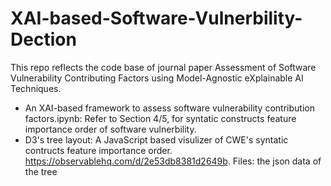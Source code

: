 # XAI-based-Software-Vulnerbility-Dection

This repo reflects the code base of journal paper Assessment of Software Vulnerability Contributing Factors using Model-Agnostic eXplainable AI Techniques.

* An XAI-based framework to assess software vulnerability contribution factors.ipynb: Refer to Section 4/5, for syntatic constructs feature importance order of software vulnerbility. 
* D3's tree layout: A JavaScript based visulizer of CWE's syntatic contructs feature importance order. https://observablehq.com/d/2e53db8381d2649b. Files: the json data of the tree
